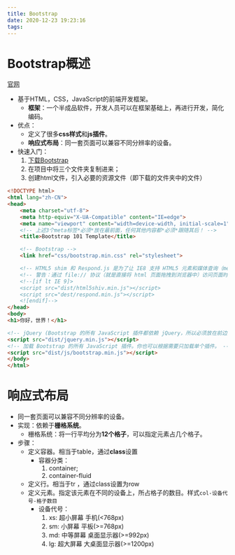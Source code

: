 ```yaml
---
title: Bootstrap
date: 2020-12-23 19:23:16
tags:
---
```


# Bootstrap概述

[官网](https://www.bootcss.com/)
* 基于HTML，CSS，JavaScript的前端开发框架。
  * **框架**：一个半成品软件，开发人员可以在框架基础上，再进行开发，简化编码。
* 优点：
  * 定义了很多**css样式**和**js插件**。
  * **响应式布局**：同一套页面可以兼容不同分辨率的设备。
* 快速入门：
  1. [下载Bootstrap](https://v3.bootcss.com/getting-started/#download)
  2. 在项目中将三个文件夹复制进来；
  3. 创建html文件，引入必要的资源文件（即下载的文件夹中的文件）
```html
<!DOCTYPE html>
<html lang="zh-CN">
<head>
    <meta charset="utf-8">
    <meta http-equiv="X-UA-Compatible" content="IE=edge">
    <meta name="viewport" content="width=device-width, initial-scale=1">
    <!-- 上述3个meta标签*必须*放在最前面，任何其他内容都*必须*跟随其后！ -->
    <title>Bootstrap 101 Template</title>

    <!-- Bootstrap -->
    <link href="css/bootstrap.min.css" rel="stylesheet">

    <!-- HTML5 shim 和 Respond.js 是为了让 IE8 支持 HTML5 元素和媒体查询（media queries）功能 -->
    <!-- 警告：通过 file:// 协议（就是直接将 html 页面拖拽到浏览器中）访问页面时 Respond.js 不起作用 -->
    <!--[if lt IE 9]>
    <script src="dist/html5shiv.min.js"></script>
    <script src="dest/respond.min.js"></script>
    <![endif]-->
</head>
<body>
<h1>你好，世界！</h1>

<!-- jQuery (Bootstrap 的所有 JavaScript 插件都依赖 jQuery，所以必须放在前边) -->
<script src="dist/jquery.min.js"></script>
<!-- 加载 Bootstrap 的所有 JavaScript 插件。你也可以根据需要只加载单个插件。 -->
<script src="dist/js/bootstrap.min.js"></script>
</body>
</html>
```

# 响应式布局

* 同一套页面可以兼容不同分辨率的设备。
* 实现：依赖于**栅格系统**。
  * 栅格系统：将一行平均分为**12个格子**，可以指定元素占几个格子。
* 步骤：
  * 定义容器。相当于table，通过**class**设置
    * 容器分类：
        1. container;
        2. container-fluid
  * 定义行。相当于tr ，通过class设置为row
  * 定义元素。指定该元素在不同的设备上，所占格子的数目。样式`col-设备代号-格子数目`
    * 设备代号：
        1. xs: 超小屏幕 手机(<768px)
        2. sm: 小屏幕 平板(>=768px)
        3. md: 中等屏幕 桌面显示器(>=992px)
        4. lg: 超大屏幕 大桌面显示器(>=1200px)
